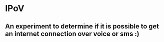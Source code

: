 # IPoV
## An experiment to determine if it is possible to get an internet connection over voice or sms :)
